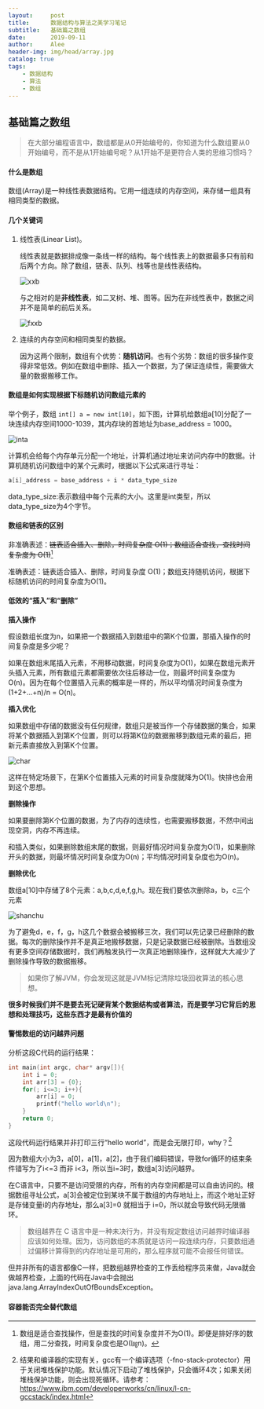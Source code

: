 ```yaml
---
layout:     post
title:      数据结构与算法之美学习笔记
subtitle:   基础篇之数组
date:       2019-09-11
author:     Alee
header-img: img/head/array.jpg
catalog: true
tags:
    - 数据结构
    - 算法
    - 数组
---
```


## 基础篇之数组

> 在大部分编程语言中，数组都是从0开始编号的，你知道为什么数组要从0开始编号，而不是从1开始编号呢？从1开始不是更符合人类的思维习惯吗？



#### 什么是数组

数组(Array)是一种线性表数据结构。它用一组连续的内存空间，来存储一组具有相同类型的数据。



#### 几个关键词

1. 线性表(Linear List)。

   线性表就是数据排成像一条线一样的结构。每个线性表上的数据最多只有前和后两个方向。除了数组，链表、队列、栈等也是线性表结构。

   ![xxb](https://static001.geekbang.org/resource/image/b6/77/b6b71ec46935130dff5c4b62cf273477.jpg)

   与之相对的是**非线性表**，如二叉树、堆、图等。因为在非线性表中，数据之间并不是简单的前后关系。

   ![fxxb](https://static001.geekbang.org/resource/image/6e/69/6ebf42641b5f98f912d36f6bf86f6569.jpg)

2. 连续的内存空间和相同类型的数据。

   因为这两个限制，数组有个优势：**随机访问**。也有个劣势：数组的很多操作变得非常低效。例如在数组中删除、插入一个数据，为了保证连续性，需要做大量的数据搬移工作。



#### 数组是如何实现根据下标随机访问数组元素的

举个例子，数组 `int[] a = new int[10]`，如下图，计算机给数组a[10]分配了一块连续内存空间1000-1039，其内存块的首地址为base_address = 1000。

![inta](https://static001.geekbang.org/resource/image/98/c4/98df8e702b14096e7ee4a5141260cdc4.jpg)

计算机会给每个内存单元分配一个地址，计算机通过地址来访问内存中的数据。计算机随机访问数组中的某个元素时，根据以下公式来进行寻址：

```java
a[i]_address = base_address + i * data_type_size
```

data_type_size:表示数组中每个元素的大小。这里是int类型，所以data_type_size为4个字节。



#### 数组和链表的区别

非准确表述：~~链表适合插入、删除，时间复杂度 O(1)；数组适合查找，查找时间复杂度为 O(1)~~[^1]

准确表述：链表适合插入、删除，时间复杂度 O(1)；数组支持随机访问，根据下标随机访问的时间复杂度为O(1)。



#### 低效的“插入”和“删除”

**插入操作**

假设数组长度为n，如果把一个数据插入到数组中的第K个位置，那插入操作的时间复杂度是多少呢？

如果在数组末尾插入元素，不用移动数据，时间复杂度为O(1)，如果在数组元素开头插入元素，所有数组元素都需要依次往后移动一位，则最坏时间复杂度为O(n)。因为在每个位置插入元素的概率是一样的，所以平均情况时间复杂度为(1+2+...+n)/n = O(n)。

**插入优化**

如果数组中存储的数据没有任何规律，数组只是被当作一个存储数据的集合，如果将某个数据插入到第K个位置，则可以将第K位的数据搬移到数组元素的最后，把新元素直接放入到第K个位置。

![char](https://static001.geekbang.org/resource/image/3f/dc/3f70b4ad9069ec568a2caaddc231b7dc.jpg)

这样在特定场景下，在第K个位置插入元素的时间复杂度就降为O(1)。快排也会用到这个思想。

**删除操作**

如果要删除第K个位置的数据，为了内存的连续性，也需要搬移数据，不然中间出现空洞，内存不再连续。

和插入类似，如果删除数组末尾的数据，则最好情况时间复杂度为O(1)，如果删除开头的数据，则最坏情况时间复杂度为O(n)；平均情况时间复杂度也为O(n)。

**删除优化**

数组a[10]中存储了8个元素：a,b,c,d,e,f,g,h。现在我们要依次删除a，b，c三个元素

![shanchu](https://static001.geekbang.org/resource/image/b6/e5/b69b8c5dbf6248649ddab7d3e7cfd7e5.jpg)

为了避免d，e，f，g，h这几个数据会被搬移三次，我们可以先记录已经删除的数据。每次的删除操作并不是真正地搬移数据，只是记录数据已经被删除。当数组没有更多空间存储数据时，我们再触发执行一次真正地删除操作，这样就大大减少了删除操作导致的数据搬移。

> 如果你了解JVM，你会发现这就是JVM标记清除垃圾回收算法的核心思想。

**很多时候我们并不是要去死记硬背某个数据结构或者算法，而是要学习它背后的思想和处理技巧，这些东西才是最有价值的**



#### 警惕数组的访问越界问题

分析这段C代码的运行结果：

```c
int main(int argc, char* argv[]){
    int i = 0;
    int arr[3] = {0};
    for(; i<=3; i++){
        arr[i] = 0;
        printf("hello world\n");
    }
    return 0;
}
```

这段代码运行结果并非打印三行“hello world”，而是会无限打印，why？[^2]

因为数组大小为3，a[0]，a[1]，a[2]，由于我们编码错误，导致for循环的结束条件错写为了i<=3 而非 i<3，所以当i=3时，数组a[3]访问越界。

在C语言中，只要不是访问受限的内存，所有的内存空间都是可以自由访问的。根据数组寻址公式，a[3]会被定位到某块不属于数组的内存地址上，而这个地址正好是存储变量i的内存地址，那么a[3]=0 就相当于 i=0，所以就会导致代码无限循环。

> 数组越界在 C 语言中是一种未决行为，并没有规定数组访问越界时编译器应该如何处理。因为，访问数组的本质就是访问一段连续内存，只要数组通过偏移计算得到的内存地址是可用的，那么程序就可能不会报任何错误。

但并非所有的语言都像C一样，把数组越界检查的工作丢给程序员来做，Java就会做越界检查，上面的代码在Java中会抛出java.lang.ArrayIndexOutOfBoundsException。



#### 容器能否完全替代数组



[^1]:数组是适合查找操作，但是查找的时间复杂度并不为O(1)。即便是排好序的数组，用二分查找，时间复杂度也是O(㏒n)。
[^2]:结果和编译器的实现有关，gcc有一个编译选项（-fno-stack-protector）用于关闭堆栈保护功能。默认情况下启动了堆栈保护，只会循环4次；如果关闭堆栈保护功能，则会出现死循环。请参考：https://www.ibm.com/developerworks/cn/linux/l-cn-gccstack/index.html